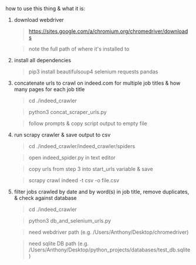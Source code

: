 how to use this thing & what it is: 

1) download webdriver 
	> https://sites.google.com/a/chromium.org/chromedriver/downloads

	> note the full path of where it's installed to 


2) install all dependencies
	> pip3 install beautifulsoup4 selenium requests pandas 


3) concatenate urls to crawl on indeed.com for multiple job titles & how many pages for each job title 
    > cd ./indeed_crawler

    > python3 concat_scraper_urls.py

    > follow prompts & copy script output to empty file


4) run scrapy crawler & save output to csv
    > cd ./indeed_crawler/indeed_crawler/spiders

    > open indeed_spider.py in text editor

    > copy urls from step 3 into start_urls variable & save 

    > scrapy crawl indeed -t csv -o file.csv


5) filter jobs crawled by date and by word(s) in job title, remove duplicates, & check against database 
    > cd ./indeed_crawler

    > python3 db_and_selenium_urls.py

    > need webdriver path (e.g. /Users/Anthony/Desktop/chromedriver)
    
    > need sqlite DB path (e.g. /Users/Anthony/Desktop/python_projects/databases/test_db.sqlite)